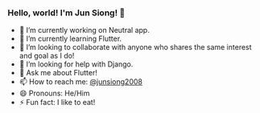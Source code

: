 ### Hello, world! I'm Jun Siong! 👋

- 🔭 I’m currently working on Neutral app.
- 🌱 I’m currently learning Flutter.
- 👯 I’m looking to collaborate with anyone who shares the same interest and goal as I do!
- 🤔 I’m looking for help with Django.
- 💬 Ask me about Flutter!
- 📫 How to reach me: <a href="https://twitter.com/junsiong2008">@junsiong2008</a>
- 😄 Pronouns: He/Him
- ⚡ Fun fact: I like to eat!
